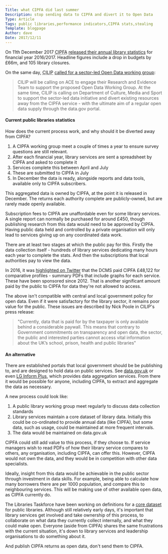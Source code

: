 ```yaml
---
Title: what CIPFA did last summer
Description: stop sending data to CIPFA and divert it to Open Data
Type: Article
Tags: public libraries,performance indicators,CIPFA stats,stealing
Template: blogpage
Author: dave
Date: 2017/12/11
---
```


On 11th December 2017 <abbr title="Chartered Institute of Public Finance and Accountancy">CIPFA</abbr> [released their annual library statistics](https://www.thebookseller.com/news/cipfa-library-figures-687596) for financial year 2016/2017. Headline figures include a drop in budgets by £66m, and 105 library closures.

On the same day, <abbr title="Chartered Institute of Library and Information Professionals">CILIP</abbr> [called for a sector-led Open Data working group](https://www.cilip.org.uk/?page=librarydatacall):

>CILIP will be calling on ACE to engage their Research and Evidence Team to support the proposed Open Data Working Group. At the same time, CILIP is calling on Department of Culture, Media and Sport to support the sector-led data initiative and divert existing resources away from the CIPFA service - with the ultimate aim of a regular open data supply through the data.gov portal.

#### Current public libraries statistics

How does the current process work, and why should it be diverted away from CIPFA?

1. A CIPFA working group meet a couple of times a year to ensure survey questions are still relevant.
2. After each financial year, library services are sent a spreadsheet by CIPFA and asked to complete it
3. Services complete this between April and July
4. These are submitted to CIPFA in July
5. In December the data is ready, alongside reports and data tools, available only to CIPFA subscribers.

This aggregated data is owned by CIPFA, at the point it is released in December. The returns each authority complete are publicly-owned, but are rarely made openly available.

Subscription fees to CIPFA are unaffordable even for some library services. A single report can normally be purchased for around £450, though publishing  research from this data would need to be approved by CIPFA. Having public data held and controlled by a private organisation will only lead to services giving up on any coordinated data work.

There are at least two stages at which the public pay for this. Firstly the data collection itself - hundreds of library services dedicating many hours each year to complete the stats. And then the subscriptions that local authorities pay to view the data.

In 2016, it was [highlighted on Twitter](https://twitter.com/owenboswarva/status/734370597413785600) that the DCMS paid CIPFA £48,122 for comparative profiles - summary PDFs that include graphs for each service. These have been sponsored since 2012. That is another significant amount paid by the public to CIPFA for data they're not allowed to access.

The above isn't compatible with central and local government policy for open data. Even if it were satisfactory for the library sector, it remains poor value for the public. These issues are described by Nick Poole in CILIP's press release:

>"Currently, data that is paid for by the taxpayer is only available behind a considerable paywall. This means that contrary to Government commitments on transparency and open data, the sector, the public and interested parties cannot access vital information about the UK’s school, prison, health and public libraries"

#### An alternative

There are established portals that local government should be be publishing to, and are designed to hold data on public services. See [data.gov.uk](https://data.gov.uk) or even [LG Inform Plus](http://about.esd.org.uk/), which provides data aggregation services. From there it would be possible for anyone, including CIPFA, to extract and aggregate the data as necessary.

A new process could look like:

1. A public library working group meet regularly to discuss data collection standards
2. Library services maintain a core dataset of library data. Initially this could be co-ordinated to provide annual data (like CIPFA), but some data, such as usage, could be maintained at more frequent intervals.
3. The data would be maintained on data.gov.uk

CIPFA could still add value to this process, if they choose to. If service managers wish to read PDFs of how their library service compares to others, any organisation, including CIPFA, can offer this. However, CIPFA would not own the data, and they would be in competition with other data specialists.

Ideally, insight from this data would be achievable in the public sector through investment in data skills. For example, being able to calculate how many borrowers there are per 1000 population, and compare this to neighbouring services. This will be making use of other available open data, as CIPFA currently do.

The Libraries Taskforce have been working on definitions for a [core dataset](https://www.gov.uk/government/publications/list-of-contents-for-the-core-dataset-for-libraries/list-of-contents-for-the-libraries-core-dataset-for-england) for public libraries. Although still relatively early days, it's important that library services get involved and take ownership of this process, to collaborate on what data they currently collect internally, and what they could make open. Everyone (aside from CIPFA) shares the same frustrations with the current situation, it's down to library services and leadership organisations to do something about it.

And publish CIPFA returns as open data, don't send them to CIPFA.
